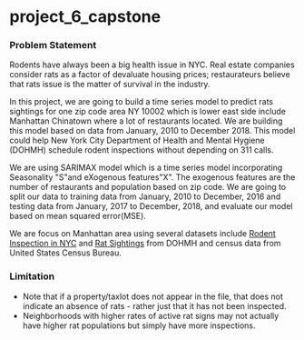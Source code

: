 # project_6_capstone

### Problem Statement

Rodents have always been a big health issue in NYC. Real estate companies consider rats as a factor of devaluate housing prices; restaurateurs believe that rats issue is the matter of survival in the industry.   

In this project, we are going to build a time series model to predict rats sightings for one zip code area NY 10002 which is lower east side include Manhattan Chinatown where a lot of restaurants located. We are building this model based on data from January, 2010 to December 2018. This model could help New York City Department of Health and Mental Hygiene (DOHMH) schedule rodent inspections without depending on 311 calls.   

We are using SARIMAX model which is a time series model incorporating Seasonality "S"and eXogenous features"X". The exogenous features are the number of restaurants and population based on zip code. We are going to split our data to training data from January, 2010 to December, 2016 and testing data from January, 2017 to December, 2018, and evaluate our model based on mean squared error(MSE).  

We are focus on Manhattan area using several datasets include [Rodent Inspection in NYC](https://data.cityofnewyork.us/Health/Rodent-Inspection/p937-wjvj) and [Rat Sightings](https://data.cityofnewyork.us/Social-Services/Rat-Sightings/3q43-55fe) from DOHMH and census data from United States Census Bureau.    




### Limitation   
  
- Note that if a property/taxlot does not appear in the file, that does not indicate an absence of rats - rather just that it has not been inspected.   
- Neighborhoods with higher rates of active rat signs may not actually have higher rat populations but simply have more inspections.

